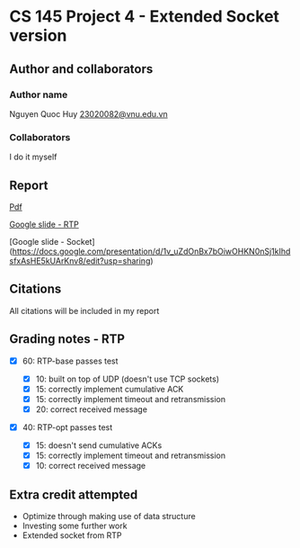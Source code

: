 # CS 145 Project 4 - Extended Socket version

## Author and collaborators
### Author name
Nguyen Quoc Huy
23020082@vnu.edu.vn

### Collaborators
I do it myself

## Report
[Pdf](report/23020082_RTP_project.pdf)

[Google slide - RTP](https://docs.google.com/presentation/d/1u8S3ySupFE9vEKIR7YniosVlfD5eMjzdlkJGjSaFX3U/edit?usp=sharing)

[Google slide - Socket] (https://docs.google.com/presentation/d/1v_uZdOnBx7bOiwOHKN0nSj1kIhdsfxAsHE5kUArKnv8/edit?usp=sharing)

## Citations
All citations will be included in my report

## Grading notes - RTP
- [x] 60: RTP-base passes test

  - [x]  10: built on top of UDP (doesn't use TCP sockets)
  - [x]  15: correctly implement cumulative ACK
  - [x]  15: correctly implement timeout and retransmission
  - [x]  20: correct received message

- [x] 40: RTP-opt passes test

  - [x]  15: doesn't send cumulative ACKs
  - [x]  15: correctly implement timeout and retransmission
  - [x]  10: correct received message

## Extra credit attempted
- Optimize through making use of data structure
- Investing some further work
- Extended socket from RTP
